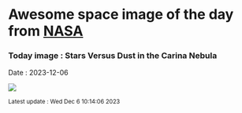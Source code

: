 
# Awesome space image of the day from [NASA](https://api.nasa.gov/)

### Today image : Stars Versus Dust in the Carina Nebula
Date : 2023-12-06

![](https://apod.nasa.gov/apod/image/2312/TorchedDust_HubbleMecone_960.jpg)

<small>Latest update : Wed Dec  6 10:14:06 2023</small>
        
